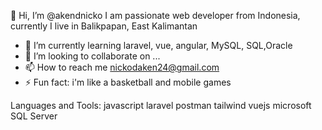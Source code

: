 👋 Hi, I’m @akendnicko
I am passionate web developer from Indonesia, currently I live in Balikpapan, East Kalimantan

- 🌱 I’m currently learning laravel, vue, angular, MySQL, SQL,Oracle
- 💞️ I’m looking to collaborate on ...
- 📫 How to reach me nickodaken24@gmail.com
- ⚡ Fun fact: i'm like a basketball and mobile games

Languages and Tools:
javascript laravel postman tailwind vuejs microsoft SQL Server

<!---
akendnicko/akendnicko is a ✨ special ✨ repository because its `README.md` (this file) appears on your GitHub profile.
You can click the Preview link to take a look at your changes.
--->
